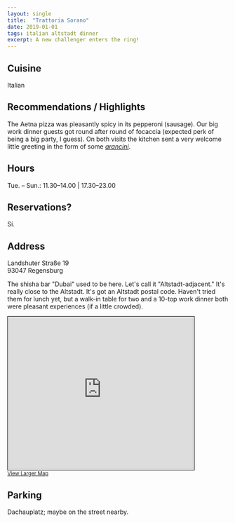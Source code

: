 ```yaml
---
layout: single
title:  "Trattoria Sorano"
date: 2019-01-01
tags: italian altstadt dinner
excerpt: A new challenger enters the ring!  
---
```


## Cuisine ##
Italian

## Recommendations / Highlights ##
The Aetna pizza was pleasantly spicy in its pepperoni (sausage).  Our big work dinner guests got round after round of focaccia (expected perk of being a big party, I guess).  On both visits the kitchen sent a very welcome little greeting in the form of some [*arancini*](https://en.wikipedia.org/wiki/Arancini).

## Hours ##
Tue. – Sun.: 11.30‍–‍14.00 | 17.30‍–‍23.00 

## Reservations? ##
Sí.

## Address ##
Landshuter Straße 19<br/>
93047 Regensburg

The shisha bar "Dubai" used to be here.  Let's call it "Altstadt-adjacent."  It's really close to the Altstadt.  It's got an Altstadt postal code.  Haven't tried them for lunch yet, but a walk-in table for two and a 10-top work dinner both were pleasant experiences (if a little crowded).


<iframe width="425" height="350" frameborder="0" scrolling="no" marginheight="0" marginwidth="0" src="https://www.openstreetmap.org/export/embed.html?bbox=12.106161117553711%2C49.01392050088012%2C12.108258605003359%2C49.01518006897445&amp;layer=mapnik&amp;marker=49.0145501514756%2C12.107206487562507" style="border: 1px solid black"></iframe><br/><small><a href="https://www.openstreetmap.org/?mlat=49.01455&amp;mlon=12.10721#map=19/49.01455/12.10721">View Larger Map</a></small>

## Parking ##
Dachauplatz; maybe on the street nearby.
